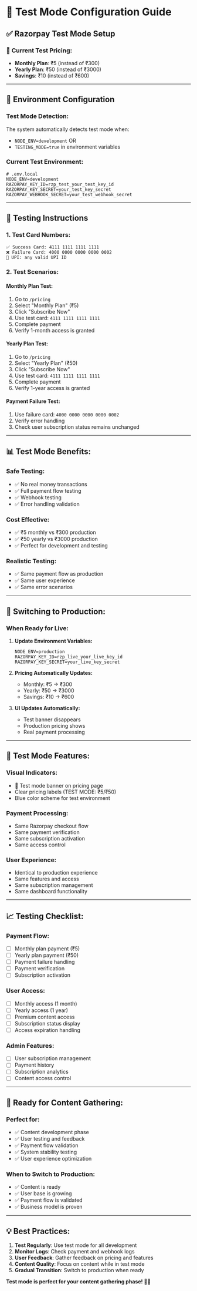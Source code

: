# 🧪 Test Mode Configuration Guide

## ✅ **Razorpay Test Mode Setup**

### 🎯 **Current Test Pricing:**
- **Monthly Plan**: ₹5 (instead of ₹300)
- **Yearly Plan**: ₹50 (instead of ₹3000)
- **Savings**: ₹10 (instead of ₹600)

---

## 🔧 **Environment Configuration**

### **Test Mode Detection:**
The system automatically detects test mode when:
- `NODE_ENV=development` OR
- `TESTING_MODE=true` in environment variables

### **Current Test Environment:**
```env
# .env.local
NODE_ENV=development
RAZORPAY_KEY_ID=rzp_test_your_test_key_id
RAZORPAY_KEY_SECRET=your_test_key_secret
RAZORPAY_WEBHOOK_SECRET=your_test_webhook_secret
```

---

## 🧪 **Testing Instructions**

### **1. Test Card Numbers:**
```
✅ Success Card: 4111 1111 1111 1111
❌ Failure Card: 4000 0000 0000 0000 0002
📱 UPI: any valid UPI ID
```

### **2. Test Scenarios:**

#### **Monthly Plan Test:**
1. Go to `/pricing`
2. Select "Monthly Plan" (₹5)
3. Click "Subscribe Now"
4. Use test card: `4111 1111 1111 1111`
5. Complete payment
6. Verify 1-month access is granted

#### **Yearly Plan Test:**
1. Go to `/pricing`
2. Select "Yearly Plan" (₹50)
3. Click "Subscribe Now"
4. Use test card: `4111 1111 1111 1111`
5. Complete payment
6. Verify 1-year access is granted

#### **Payment Failure Test:**
1. Use failure card: `4000 0000 0000 0000 0002`
2. Verify error handling
3. Check user subscription status remains unchanged

---

## 📊 **Test Mode Benefits:**

### **Safe Testing:**
- ✅ No real money transactions
- ✅ Full payment flow testing
- ✅ Webhook testing
- ✅ Error handling validation

### **Cost Effective:**
- ✅ ₹5 monthly vs ₹300 production
- ✅ ₹50 yearly vs ₹3000 production
- ✅ Perfect for development and testing

### **Realistic Testing:**
- ✅ Same payment flow as production
- ✅ Same user experience
- ✅ Same error scenarios

---

## 🔄 **Switching to Production:**

### **When Ready for Live:**
1. **Update Environment Variables:**
   ```env
   NODE_ENV=production
   RAZORPAY_KEY_ID=rzp_live_your_live_key_id
   RAZORPAY_KEY_SECRET=your_live_key_secret
   ```

2. **Pricing Automatically Updates:**
   - Monthly: ₹5 → ₹300
   - Yearly: ₹50 → ₹3000
   - Savings: ₹10 → ₹600

3. **UI Updates Automatically:**
   - Test banner disappears
   - Production pricing shows
   - Real payment processing

---

## 🎯 **Test Mode Features:**

### **Visual Indicators:**
- 🧪 Test mode banner on pricing page
- Clear pricing labels (TEST MODE: ₹5/₹50)
- Blue color scheme for test environment

### **Payment Processing:**
- Same Razorpay checkout flow
- Same payment verification
- Same subscription activation
- Same access control

### **User Experience:**
- Identical to production experience
- Same features and access
- Same subscription management
- Same dashboard functionality

---

## 📈 **Testing Checklist:**

### **Payment Flow:**
- [ ] Monthly plan payment (₹5)
- [ ] Yearly plan payment (₹50)
- [ ] Payment failure handling
- [ ] Payment verification
- [ ] Subscription activation

### **User Access:**
- [ ] Monthly access (1 month)
- [ ] Yearly access (1 year)
- [ ] Premium content access
- [ ] Subscription status display
- [ ] Access expiration handling

### **Admin Features:**
- [ ] User subscription management
- [ ] Payment history
- [ ] Subscription analytics
- [ ] Content access control

---

## 🚀 **Ready for Content Gathering:**

### **Perfect for:**
- ✅ Content development phase
- ✅ User testing and feedback
- ✅ Payment flow validation
- ✅ System stability testing
- ✅ User experience optimization

### **When to Switch to Production:**
- ✅ Content is ready
- ✅ User base is growing
- ✅ Payment flow is validated
- ✅ Business model is proven

---

## 💡 **Best Practices:**

1. **Test Regularly**: Use test mode for all development
2. **Monitor Logs**: Check payment and webhook logs
3. **User Feedback**: Gather feedback on pricing and features
4. **Content Quality**: Focus on content while in test mode
5. **Gradual Transition**: Switch to production when ready

**Test mode is perfect for your content gathering phase! 🧪✨**
